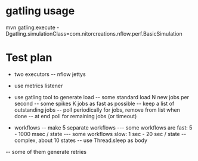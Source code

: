 gatling usage
===============


mvn gatling:execute -Dgatling.simulationClass=com.nitorcreations.nflow.perf.BasicSimulation



Test plan
=========
- two executors
-- nflow jettys

- use metrics listener

- use gatling tool to generate load
-- some standard load N new jobs per second
-- some spikes K jobs as fast as possible
-- keep a list of outstanding jobs
-- poll periodically for jobs, remove from list when done
-- at end poll for remaining jobs (or timeout)

- workflows
-- make 5 separate workflows
--- some workflows are fast: 5 - 1000 msec / state
--- some workflows slow: 1 sec - 20 sec / state
-- complex, about 10 states
-- use Thread.sleep as body

-- some of them generate retries

